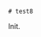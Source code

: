                                                                                                                                                                                                                                                                                                                                                                                                                                                             # test8

Init.
